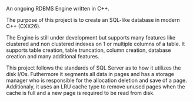 An ongoing RDBMS Engine written in C++.

The purpose of this project is to create an SQL-like database in modern C++ (CXX26).

The Engine is still under development but supports many features like clustered and non clustered indexes on
1 or multiple columns of a table. It supports table creation, table truncation, column creation, database creation
and many additional features.

This project follows the standards of SQL Server as to how it utilizes the disk I/Os. Futhermore it segments all data in
pages and has a storage manager who is responsible for the allocation deletion and save of a page. Additionaly, it uses an LRU
cache type to remove unused pages when the cache is full and a new page is required to be read from disk.
